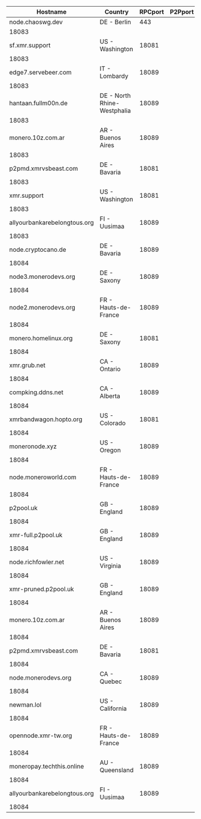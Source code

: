 Hostname | Country | RPCport | P2Pport
--- | --- | --- | ---
node.chaoswg.dev | DE - Berlin | 443
 | 18083
sf.xmr.support | US - Washington | 18081
 | 18083
edge7.servebeer.com | IT - Lombardy | 18089
 | 18083
hantaan.fullm00n.de | DE - North Rhine-Westphalia | 18089
 | 18083
monero.10z.com.ar | AR - Buenos Aires | 18089
 | 18083
p2pmd.xmrvsbeast.com | DE - Bavaria | 18081
 | 18083
xmr.support | US - Washington | 18081
 | 18083
allyourbankarebelongtous.org | FI - Uusimaa | 18089
 | 18083
node.cryptocano.de | DE - Bavaria | 18089
 | 18084
node3.monerodevs.org | DE - Saxony | 18089
 | 18084
node2.monerodevs.org | FR - Hauts-de-France | 18089
 | 18084
monero.homelinux.org | DE - Saxony | 18081
 | 18084
xmr.grub.net | CA - Ontario | 18089
 | 18084
compking.ddns.net | CA - Alberta | 18089
 | 18084
xmrbandwagon.hopto.org | US - Colorado | 18081
 | 18084
moneronode.xyz | US - Oregon | 18089
 | 18084
node.moneroworld.com | FR - Hauts-de-France | 18089
 | 18084
p2pool.uk | GB - England | 18089
 | 18084
xmr-full.p2pool.uk | GB - England | 18089
 | 18084
node.richfowler.net | US - Virginia | 18089
 | 18084
xmr-pruned.p2pool.uk | GB - England | 18089
 | 18084
monero.10z.com.ar | AR - Buenos Aires | 18089
 | 18084
p2pmd.xmrvsbeast.com | DE - Bavaria | 18081
 | 18084
node.monerodevs.org | CA - Quebec | 18089
 | 18084
newman.lol | US - California | 18089
 | 18084
opennode.xmr-tw.org | FR - Hauts-de-France | 18089
 | 18084
moneropay.techthis.online | AU - Queensland | 18089
 | 18084
allyourbankarebelongtous.org | FI - Uusimaa | 18089
 | 18084
